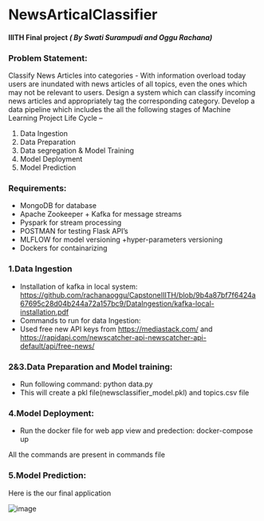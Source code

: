 # NewsArticalClassifier

#### IIITH Final project ***( By Swati Surampudi and Oggu Rachana)***

### Problem Statement:
Classify News Articles into categories - With information overload today users are inundated with news articles of all topics, even the ones which may not be relevant to users. 
Design a system which can classify incoming news articles and appropriately tag the corresponding category. Develop a data pipeline which includes the all the 
following stages of Machine Learning Project Life Cycle –
1. Data Ingestion
2. Data Preparation
3. Data segregation & Model Training
4. Model Deployment
5. Model Prediction

### Requirements:
- MongoDB for database
- Apache Zookeeper + Kafka for message streams
- Pyspark for stream processing
- POSTMAN for testing Flask API’s
- MLFLOW for model versioning +hyper-parameters versioning
- Dockers for containarizing 

### 1.Data Ingestion

- Installation of kafka in local system: https://github.com/rachanaoggu/CapstoneIIITH/blob/9b4a87bf7f6424a67695c28d04b244a72a157bc9/DataIngestion/kafka-local-installation.pdf
- Commands to run for data Ingestion:
- Used free new API keys from https://mediastack.com/ and https://rapidapi.com/newscatcher-api-newscatcher-api-default/api/free-news/

### 2&3.Data Preparation and Model training:

- Run following command: python data.py
- This will create a pkl file(newsclassifier_model.pkl) and topics.csv file

### 4.Model Deployment:

- Run the docker file for web app view and predection: docker-compose up

All the commands are present in commands file

### 5.Model Prediction:
Here is the our final application

![image](https://user-images.githubusercontent.com/86909953/139672660-4b399988-1ef6-4cc3-abbf-e35d69dc198c.png)

